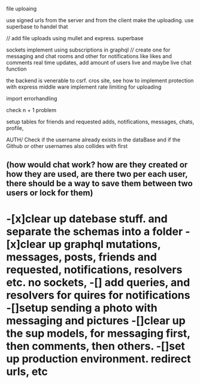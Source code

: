 file uploaing 

use signed urls from the server and from the client make the uploading. use superbase to handel that


// add file uploads using mullet 
and express. superbase

sockets
implement using subscriptions in graphql
// create one for messaging and chat rooms and other for notifications like likes and comments
real time updates, add amount of users live and maybe live chat function

the backend is venerable to csrf. cros site, see how to implement protection with express middle ware
implement rate limiting for uploading

import errorhandling 

check n + 1 problem 

setup tables for friends and requested adds, notifications, messages, chats, profile, 

AUTH/ Check if the username already exists in the dataBase and if the Github or other usernames also collides with first

(how would chat work? how are they created or how they are used, are there two per each user, there should be a way to save them between two users or lock for them)
-----------------------------------
-[x]clear up datebase stuff. and separate the schemas into a folder
-[x]clear up graphql mutations, messages, posts, friends and requested, notifications, resolvers etc. no sockets,
-[] add queries, and resolvers for quires for notifications 
-[]setup sending a photo with messaging and pictures
-[]clear up the sup models, for messaging first, then comments, then others.
-[]set up production environment. redirect urls, etc
=


